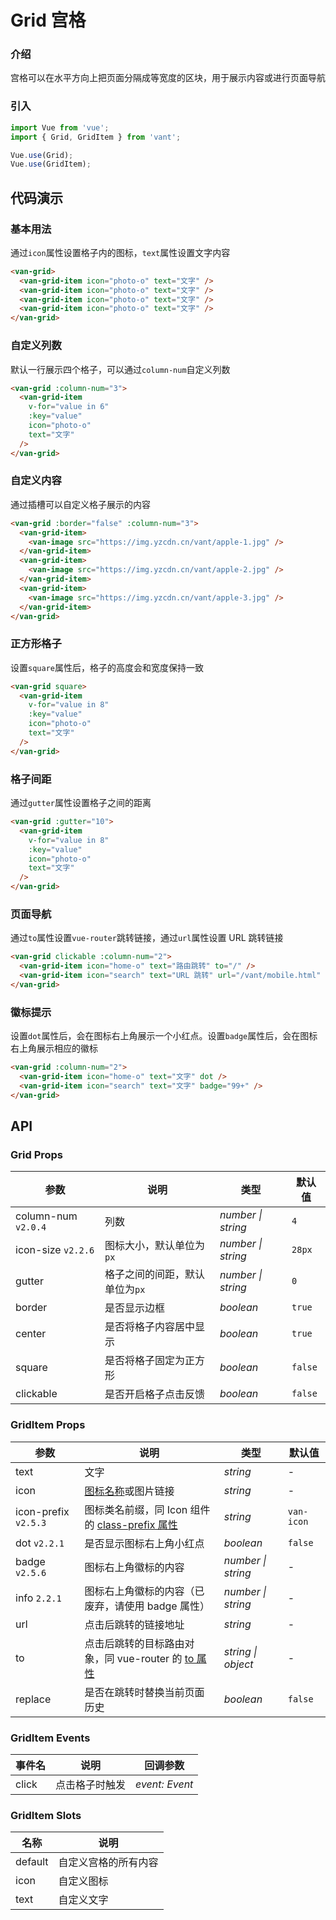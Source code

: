 # Grid 宫格

### 介绍

宫格可以在水平方向上把页面分隔成等宽度的区块，用于展示内容或进行页面导航

### 引入

```js
import Vue from 'vue';
import { Grid, GridItem } from 'vant';

Vue.use(Grid);
Vue.use(GridItem);
```

## 代码演示

### 基本用法

通过`icon`属性设置格子内的图标，`text`属性设置文字内容

```html
<van-grid>
  <van-grid-item icon="photo-o" text="文字" />
  <van-grid-item icon="photo-o" text="文字" />
  <van-grid-item icon="photo-o" text="文字" />
  <van-grid-item icon="photo-o" text="文字" />
</van-grid>
```

### 自定义列数

默认一行展示四个格子，可以通过`column-num`自定义列数

```html
<van-grid :column-num="3">
  <van-grid-item
    v-for="value in 6"
    :key="value"
    icon="photo-o"
    text="文字"
  />
</van-grid>
```

### 自定义内容

通过插槽可以自定义格子展示的内容

```html
<van-grid :border="false" :column-num="3">
  <van-grid-item>
    <van-image src="https://img.yzcdn.cn/vant/apple-1.jpg" />
  </van-grid-item>
  <van-grid-item>
    <van-image src="https://img.yzcdn.cn/vant/apple-2.jpg" />
  </van-grid-item>
  <van-grid-item>
    <van-image src="https://img.yzcdn.cn/vant/apple-3.jpg" />
  </van-grid-item>
</van-grid>
```

### 正方形格子

设置`square`属性后，格子的高度会和宽度保持一致

```html
<van-grid square>
  <van-grid-item
    v-for="value in 8"
    :key="value"
    icon="photo-o"
    text="文字"
  />
</van-grid>
```

### 格子间距

通过`gutter`属性设置格子之间的距离

```html
<van-grid :gutter="10">
  <van-grid-item
    v-for="value in 8"
    :key="value"
    icon="photo-o"
    text="文字"
  />
</van-grid>
```

### 页面导航

通过`to`属性设置`vue-router`跳转链接，通过`url`属性设置 URL 跳转链接

```html
<van-grid clickable :column-num="2">
  <van-grid-item icon="home-o" text="路由跳转" to="/" />
  <van-grid-item icon="search" text="URL 跳转" url="/vant/mobile.html" />
</van-grid>
```

### 徽标提示

设置`dot`属性后，会在图标右上角展示一个小红点。设置`badge`属性后，会在图标右上角展示相应的徽标

```html
<van-grid :column-num="2">
  <van-grid-item icon="home-o" text="文字" dot />
  <van-grid-item icon="search" text="文字" badge="99+" />
</van-grid>
```

## API

### Grid Props

| 参数 | 说明 | 类型 | 默认值 |
|------|------|------|------|
| column-num `v2.0.4` | 列数 | *number \| string* | `4` |
| icon-size `v2.2.6` | 图标大小，默认单位为`px` | *number \| string* | `28px` |
| gutter | 格子之间的间距，默认单位为`px` | *number \| string* | `0` |
| border | 是否显示边框 | *boolean* | `true` |
| center | 是否将格子内容居中显示 | *boolean* | `true` |
| square | 是否将格子固定为正方形 | *boolean* | `false` |
| clickable | 是否开启格子点击反馈 | *boolean* | `false` |

### GridItem Props

| 参数 | 说明 | 类型 | 默认值 |
|------|------|------|------|
| text | 文字 | *string* | - |
| icon | [图标名称](#/zh-CN/icon)或图片链接 | *string* | - |
| icon-prefix `v2.5.3` | 图标类名前缀，同 Icon 组件的 [class-prefix 属性](#/zh-CN/icon#props) | *string* | `van-icon` |
| dot `v2.2.1` | 是否显示图标右上角小红点 | *boolean* | `false` |
| badge `v2.5.6` | 图标右上角徽标的内容 | *number \| string* | - |
| info `2.2.1` | 图标右上角徽标的内容（已废弃，请使用 badge 属性） | *number \| string* | - |
| url | 点击后跳转的链接地址 | *string* | - |
| to | 点击后跳转的目标路由对象，同 vue-router 的 [to 属性](https://router.vuejs.org/zh/api/#to) | *string \| object* | - |
| replace | 是否在跳转时替换当前页面历史 | *boolean* | `false` |

### GridItem Events

| 事件名 | 说明 | 回调参数 |
|------|------|------|
| click | 点击格子时触发 | *event: Event* |

### GridItem Slots

| 名称 | 说明 |
|------|------|
| default | 自定义宫格的所有内容 |
| icon | 自定义图标 |
| text | 自定义文字 |
